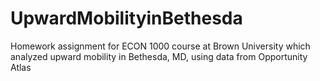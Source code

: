 # UpwardMobilityinBethesda
Homework assignment for ECON 1000 course at Brown University which analyzed upward mobility in Bethesda, MD, using data from Opportunity Atlas
